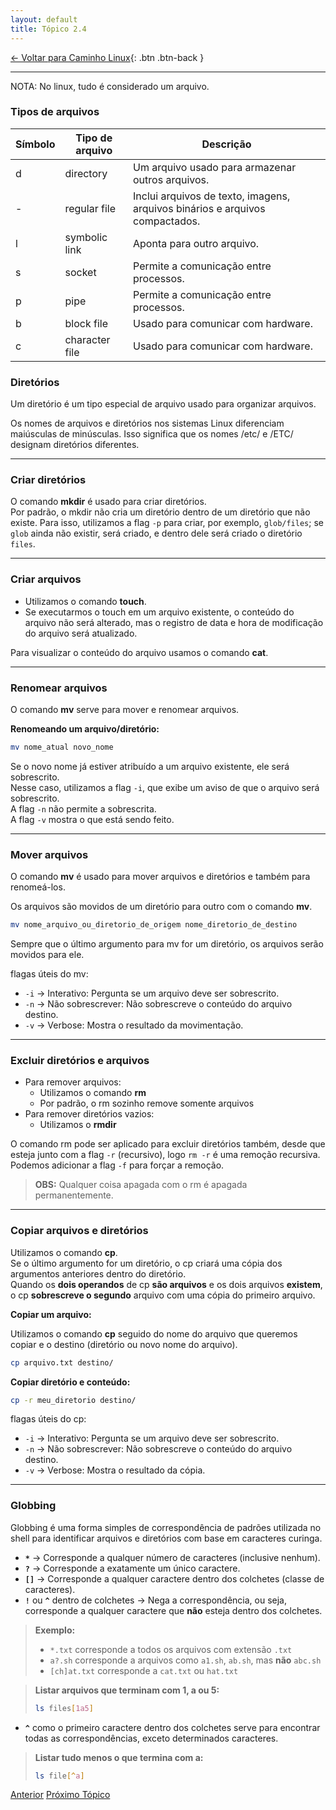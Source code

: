 ```yaml
---
layout: default 
title: Tópico 2.4
---
```


[← Voltar para Caminho Linux](/linux-essentials/01-book-lpi/Topico-02-Caminho-Linux/){: .btn .btn-back }

---

NOTA: No linux, tudo é considerado um arquivo.

### Tipos de arquivos
| Símbolo | Tipo de arquivo   | Descrição                                      |
|---------|-------------------|------------------------------------------------|
| d       | directory         | Um arquivo usado para armazenar outros arquivos. |
| -       | regular file      | Inclui arquivos de texto, imagens, arquivos binários e arquivos compactados. |
| l       | symbolic link     | Aponta para outro arquivo.                        |
| s       | socket            | Permite a comunicação entre processos.         |
| p       | pipe              | Permite a comunicação entre processos.         |
| b       | block file        | Usado para comunicar com hardware.             |
| c       | character file    | Usado para comunicar com hardware.             | 

### Diretórios

Um diretório é um tipo especial de arquivo usado para organizar arquivos.

Os nomes de arquivos e diretórios nos sistemas Linux diferenciam maiúsculas de minúsculas. Isso significa que os nomes /etc/ e /ETC/ designam diretórios diferentes.

---

### Criar diretórios

O comando **mkdir** é usado para criar diretórios.  
Por padrão, o mkdir não cria um diretório dentro de um diretório que não existe. Para isso, utilizamos a flag `-p` para criar, por exemplo, `glob/files`; se `glob` ainda não existir, será criado, e dentro dele será criado o diretório `files`.

---

### Criar arquivos

- Utilizamos o comando **touch**.
- Se executarmos o touch em um arquivo existente, o conteúdo do arquivo não será alterado, mas o registro de data e hora de modificação do arquivo será atualizado.

Para visualizar o conteúdo do arquivo usamos o comando **cat**.

---

### Renomear arquivos

O comando **mv** serve para mover e renomear arquivos.

**Renomeando um arquivo/diretório:**
```sh
mv nome_atual novo_nome
```
Se o novo nome já estiver atribuído a um arquivo existente, ele será sobrescrito.  
Nesse caso, utilizamos a flag `-i`, que exibe um aviso de que o arquivo será sobrescrito.  
A flag `-n` não permite a sobrescrita.  
A flag `-v` mostra o que está sendo feito.

---

### Mover arquivos

O comando **mv** é usado para mover arquivos e diretórios e também para renomeá-los.

Os arquivos são movidos de um diretório para outro com o comando **mv**.

```sh
mv nome_arquivo_ou_diretorio_de_origem nome_diretorio_de_destino
```

Sempre que o último argumento para mv for um diretório, os arquivos serão movidos para ele.

flagas úteis do mv:
- `-i` → Interativo: Pergunta se um arquivo deve ser sobrescrito.
- `-n` → Não sobrescrever: Não sobrescreve o conteúdo do arquivo destino.
- `-v` → Verbose: Mostra o resultado da movimentação.
---

### Excluir diretórios e arquivos

- Para remover arquivos:
    - Utilizamos o comando **rm**
    - Por padrão, o rm sozinho remove somente arquivos
- Para remover diretórios vazios:
    - Utilizamos o **rmdir**

O comando rm pode ser aplicado para excluir diretórios também, desde que esteja junto com a flag `-r` (recursivo), logo `rm -r` é uma remoção recursiva.  
Podemos adicionar a flag `-f` para forçar a remoção.

> **OBS:** Qualquer coisa apagada com o rm é apagada permanentemente.

---

### Copiar arquivos e diretórios

Utilizamos o comando **cp**.  
Se o último argumento for um diretório, o cp criará uma cópia dos argumentos anteriores dentro do diretório.  
Quando os **dois operandos** de cp **são arquivos** e os dois arquivos **existem**, o cp **sobrescreve o segundo** arquivo com uma cópia do primeiro arquivo.

**Copiar um arquivo:**

Utilizamos o comando **cp** seguido do nome do arquivo que queremos copiar e o destino (diretório ou novo nome do arquivo).

```sh
cp arquivo.txt destino/
```

**Copiar diretório e conteúdo:**

```sh
cp -r meu_diretorio destino/
```

flagas úteis do cp:
- `-i` → Interativo: Pergunta se um arquivo deve ser sobrescrito.
- `-n` → Não sobrescrever: Não sobrescreve o conteúdo do arquivo destino.
- `-v` → Verbose: Mostra o resultado da cópia.

---

### Globbing

Globbing é uma forma simples de correspondência de padrões utilizada no shell para identificar arquivos e diretórios com base em caracteres curinga.

- **`*`** → Corresponde a qualquer número de caracteres (inclusive nenhum).
- **`?`** → Corresponde a exatamente um único caractere.
- **`[]`** → Corresponde a qualquer caractere dentro dos colchetes (classe de caracteres).
- **`!`** ou **`^`** dentro de colchetes → Nega a correspondência, ou seja, corresponde a qualquer caractere que **não** esteja dentro dos colchetes.

> **Exemplo:**
> - `*.txt` corresponde a todos os arquivos com extensão `.txt`
> - `a?.sh` corresponde a arquivos como `a1.sh`, `ab.sh`, mas **não** `abc.sh`
> - `[ch]at.txt` corresponde a `cat.txt` ou `hat.txt`

> **Listar arquivos que terminam com 1, a ou 5:**
> ```sh
> ls files[1a5]
> ```

- **`^`** como o primeiro caractere dentro dos colchetes serve para encontrar todas as correspondências, exceto determinados caracteres.
> **Listar tudo menos o que termina com a:**
> ```sh
> ls file[^a]
> ```

<div class="nav-buttons two-buttons">
  <a href="/linux-essentials/01-book-lpi/Topico-02-Caminho-Linux/2.3-UsandoDiretoriosAndListandoArquivos" class="btn btn-back">Anterior</a>
  <a href="/linux-essentials/01-book-lpi/Topico-03-Poder-da-Linha-de-Comando/3.1-ComoComprimirArquivos" class="btn btn-back">Próximo Tópico</a>
</div>

